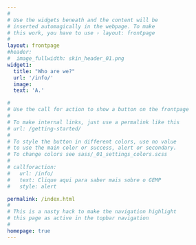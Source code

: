 ```yaml
---
#
# Use the widgets beneath and the content will be
# inserted automagically in the webpage. To make
# this work, you have to use › layout: frontpage
#
layout: frontpage
#header:
#  image_fullwidth: skin_header_01.png
widget1:
  title: "Who are we?"
  url: '/info/'
  image: 
  text: 'A.'

#
# Use the call for action to show a button on the frontpage
#
# To make internal links, just use a permalink like this
# url: /getting-started/
#
# To style the button in different colors, use no value
# to use the main color or success, alert or secondary.
# To change colors see sass/_01_settings_colors.scss
#
# callforaction:
#   url: /info/
#   text: Clique aqui para saber mais sobre o GEMP
#   style: alert

permalink: /index.html
#
# This is a nasty hack to make the navigation highlight
# this page as active in the topbar navigation
#
homepage: true
---
```

